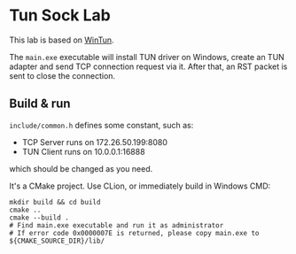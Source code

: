 # Tun Sock Lab

This lab is based on [WinTun](https://git.zx2c4.com/wintun/about/).

The `main.exe` executable will install TUN driver on Windows, create an TUN adapter and send TCP connection request via it. After that, an RST packet is sent to close the connection.

## Build & run

`include/common.h` defines some constant, such as:
- TCP Server runs on 172.26.50.199:8080
- TUN Client runs on 10.0.0.1:16888

which should be changed as you need.

It's a CMake project. Use CLion, or immediately build in Windows CMD:
```
mkdir build && cd build
cmake ..
cmake --build .
# Find main.exe executable and run it as administrator
# If error code 0x0000007E is returned, please copy main.exe to ${CMAKE_SOURCE_DIR}/lib/
```
